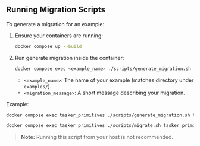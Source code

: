 ## Running Migration Scripts

To generate a migration for an example:

1. Ensure your containers are running:
   ```bash
   docker compose up --build
   ```

2. Run generate migration inside the container:
   ```bash
   docker compose exec <example_name> ./scripts/generate_migration.sh <example_name> "<migration_message>"
   ```
   - `<example_name>`: The name of your example (matches directory under `examples/`).
   - `<migration_message>`: A short message describing your migration.

Example:
```bash
docker compose exec tasker_primitives ./scripts/generate_migration.sh tasker_primitives "Add new feature"

docker compose exec tasker_primitives ./scripts/migrate.sh tasker_primitives
```

> **Note:** Running this script from your host is not recommended.

